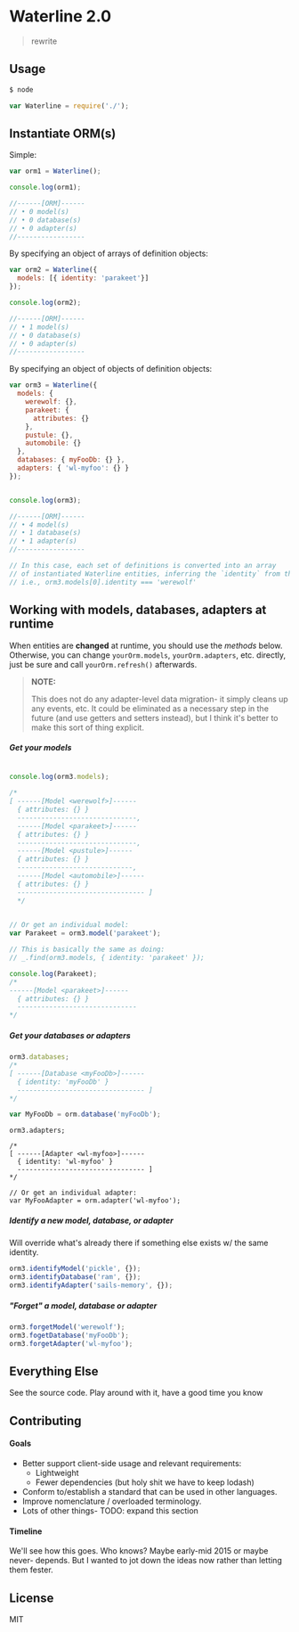 # Waterline 2.0

> rewrite

## Usage

```sh
$ node
```

```js
var Waterline = require('./');
```



## Instantiate ORM(s)

Simple:

```js
var orm1 = Waterline();

console.log(orm1);

//------[ORM]------
// • 0 model(s)
// • 0 database(s)
// • 0 adapter(s)
//-----------------
```




By specifying an object of arrays of definition objects:

```js
var orm2 = Waterline({
  models: [{ identity: 'parakeet'}]
});

console.log(orm2);

//------[ORM]------
// • 1 model(s)
// • 0 database(s)
// • 0 adapter(s)
//-----------------

```



By specifying an object of objects of definition objects:

```js
var orm3 = Waterline({
  models: {
    werewolf: {},
    parakeet: {
      attributes: {}
    },
    pustule: {},
    automobile: {}
  },
  databases: { myFooDb: {} },
  adapters: { 'wl-myfoo': {} }
});


console.log(orm3);

//------[ORM]------
// • 4 model(s)
// • 1 database(s)
// • 1 adapter(s)
//-----------------

// In this case, each set of definitions is converted into an array
// of instantiated Waterline entities, inferring the `identity` from the key name.
// i.e., orm3.models[0].identity === 'werewolf'

```


## Working with models, databases, adapters at runtime

When entities are **changed** at runtime, you should use the _methods_ below. Otherwise, you can change `yourOrm.models`, `yourOrm.adapters`, etc. directly, just be sure and call `yourOrm.refresh()` afterwards.

> **NOTE:**
>
> This does not do any adapter-level data migration- it simply cleans up any events, etc.  It could be eliminated as a necessary step in the future (and use getters and setters instead), but I think it's better to make this sort of thing explicit.

##### Get your models

```js

console.log(orm3.models);

/*
[ ------[Model <werewolf>]------
  { attributes: {} }
  ------------------------------,
  ------[Model <parakeet>]------
  { attributes: {} }
  ------------------------------,
  ------[Model <pustule>]------
  { attributes: {} }
  -----------------------------,
  ------[Model <automobile>]------
  { attributes: {} }
  -------------------------------- ]
  */
  

// Or get an individual model:
var Parakeet = orm3.model('parakeet');

// This is basically the same as doing:
// _.find(orm3.models, { identity: 'parakeet' });

console.log(Parakeet);
/*
------[Model <parakeet>]------
  { attributes: {} }
  ------------------------------
*/
```

##### Get your databases or adapters

```js
orm3.databases;
/*
[ ------[Database <myFooDb>]------
  { identity: 'myFooDb' }
  -------------------------------- ]
*/

var MyFooDb = orm.database('myFooDb');
```


```
orm3.adapters;

/*
[ ------[Adapter <wl-myfoo>]------
  { identity: 'wl-myfoo' }
  -------------------------------- ]
*/

// Or get an individual adapter:
var MyFooAdapter = orm.adapter('wl-myfoo');
```

##### Identify a new model, database, or adapter

Will override what's already there if something else exists w/ the same identity.

```js
orm3.identifyModel('pickle', {});
orm3.identifyDatabase('ram', {});
orm3.identifyAdapter('sails-memory', {});
```

##### "Forget" a model, database or adapter
```js
orm3.forgetModel('werewolf');
orm3.fogetDatabase('myFooDb');
orm3.forgetAdapter('wl-myfoo');
```



## Everything Else

See the source code.  Play around with it, have a good time you know


## Contributing

#### Goals

+ Better support client-side usage and relevant requirements:
  + Lightweight
  + Fewer dependencies (but holy shit we have to keep lodash)
+ Conform to/establish a standard that can be used in other languages.
+ Improve nomenclature / overloaded terminology.
+ Lots of other things- TODO: expand this section

#### Timeline

We'll see how this goes.  Who knows?  Maybe early-mid 2015 or maybe never- depends.  But I wanted to jot down the ideas now rather than letting them fester.

## License

MIT
